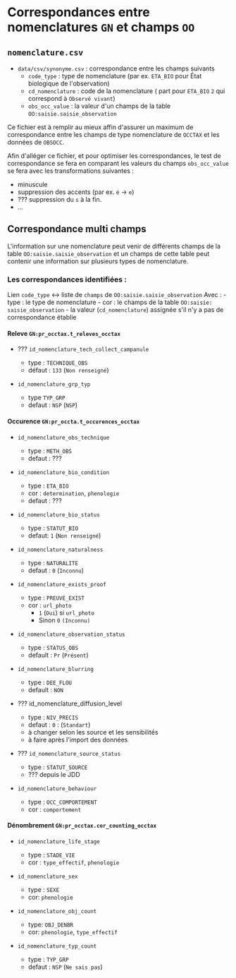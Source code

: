 # Correspondances entre nomenclatures `GN` et champs `OO`

## `nomenclature.csv`

- `data/csv/synonyme.csv` : correspondance entre les champs suivants
   - `code_type` : type de nomenclature (par ex. `ETA_BIO` pour État biologique de l'observation)
   - `cd_nomenclature` : code de la nomenclature  ( part pour `ETA_BIO` `2` qui correspond à `Observé vivant`)
   - `obs_occ_value` : la valeur d'un champs de la table `OO:saisie.saisie_observation` 

Ce fichier est à remplir au mieux affin d'assurer un maximum de correspondance entre les champs de type nomenclature de `OCCTAX` et les données de `OBSOCC`.

Afin d'alléger ce fichier, et pour optimiser les correspondances, le test de correspondance se fera en comparant les valeurs du champs `obs_occ_value` se fera avec les transformations suivantes : 
- minuscule
- suppression des accents (par ex. `é`  -> `e`)
- ??? suppression du `s` à la fin.
- ...

## Correspondance multi champs

L'information sur une nomenclature peut venir de différents champs de la table `OO:saisie.saisie_observation` et un champs de
cette table peut contenir une information sur plusieurs types de nomenclature.

### Les correspondances identifiées : 
 
 Lien `code_type` <-> liste de `champs` de `OO:saisie.saisie_observation`
  Avec : 
    - type : le type de nomenclature
    - cor : le champs de la table `OO:saisie: saisie_observation`
    - la valeur (`cd_nomenclature`) assignée s'il n'y a pas de correspondance établie

#### Releve `GN:pr_occtax.t_releves_occtax`

- ??? `id_nomenclature_tech_collect_campanule`
  - type : `TECHNIQUE_OBS`
  - défaut : `133` (`Non renseigné`)

- `id_nomenclature_grp_typ`
  - type `TYP_GRP` 
  - defaut : `NSP` (`NSP`)


#### Occurence `GN:pr_occta.t_occurences_occtax`

  - `id_nomenclature_obs_technique`
    - type : `METH_OBS`
    - defaut : ???

  - `id_nomenclature_bio_condition`
    - type : `ETA_BIO`
    - cor : `determination`, `phenologie`
    - defaut : ???
  
  - `id_nomenclature_bio_status`
    - type : `STATUT_BIO`
    - defaut: `1` (`Non renseigné`)  

  - `id_nomenclature_naturalness`
    - type : `NATURALITE`
    - defaut : `0` (`Inconnu`)

  - `id_nomenclature_exists_proof`
    - type : `PREUVE_EXIST`
    - cor : `url_photo`
      - `1` (`Oui`) si `url_photo`
      - Sinon `0` `(Inconnu)`

  - `id_nomenclature_observation_status`
    - type : `STATUS_OBS`
    - default : `Pr` (`Présent`)

  - `id_nomenclature_blurring`
    - type : `DEE_FLOU`
    - default : `NON`

  - ??? id_nomenclature_diffusion_level
    - type : `NIV_PRECIS`
    - defaut : `0` : (`Standart`)
    - à changer selon les source et les sensibilités
    - à faire après l'import des données

  - ??? `id_nomenclature_source_status`
    - type : `STATUT_SOURCE`
    - ??? depuis le JDD

  - `id_nomenclature_behaviour`
    - type : `OCC_COMPORTEMENT`
    - cor : `comportement`
  
#### Dénombrement `GN:pr_occtax.cor_counting_occtax`
  
  - `id_nomenclature_life_stage`
    - type : `STADE_VIE`
    - cor : `type_effectif`, `phenologie`

  - `id_nomenclature_sex`
    - type : `SEXE`
    - cor: `phenologie`

  - `id_nomenclature_obj_count`
    - type: `OBJ_DENBR`
    - cor: `phenologie`, `type_effectif`

  - `id_nomenclature_typ_count`
    - type : `TYP_GRP`
    - defaut : `NSP` (`Ne sais pas`)
